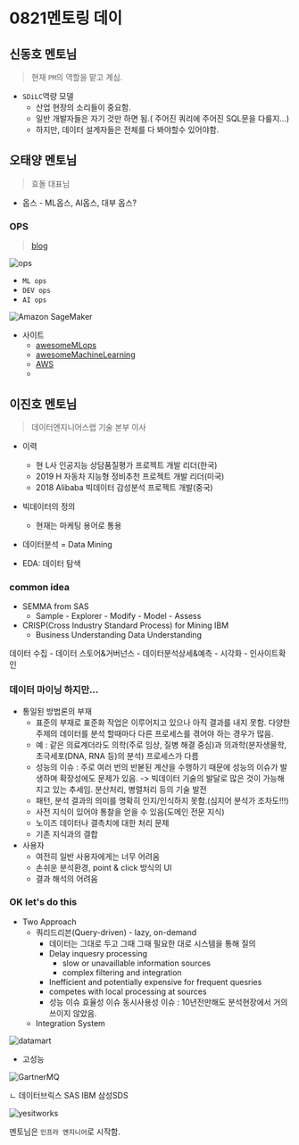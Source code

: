 # 0821멘토링 데이

## 신동호 멘토님

> 현재 `PM`의 역할을 맡고 계심.

* `SDiLC`역량 모델 
  * 산업 현장의 소리들이 중요함.
  * 일반 개발자들은 자기 것만 하면 됨.( 주어진 쿼리에 주어진 SQL문을 다룰지...)
  * 하지만, 데이터 설계자들은 전체를 다 봐야할수 있어야함.

## 오태양 멘토님

> 효돌 대표님

* 옵스 - ML옵스, AI옵스, 대부 옵스?

### OPS

> [blog](https://neptune.ai/blog/mlops-vs-aiops-differences)

![ops](https://i1.wp.com/neptune.ai/wp-content/uploads/MLOps-vs-DevOps.png?resize=1010%2C444&ssl=1)

* `ML ops`
* `DEV ops`
* `AI ops`

![Amazon SageMaker](https://i2.wp.com/neptune.ai/wp-content/uploads/Amazon-Sagemaker-1.png?resize=1024%2C290&ssl=1)



* 사이트 
  * [awesomeMLops](https://github.com/kelvins/awesome-mlops)
  * [awesomeMachineLearning](https://github.com/josephmisiti/awesome-machine-learning)
  * [AWS](https://www.youtube.com/watch?v=eMowXnGAUjA&list=PLhr1KZpdzukfZfO3tznG8ZvxMvqTWtPH7&ab_channel=AmazonWebServices)
  * 

## 이진호 멘토님

> 데이터엔지니어스랩 기술 본부 이사

* 이력
  * 현 L사 인공지능 상담품질평가 프로젝트 개발 리더(한국)
  * 2019 H 자동차 지능형 정비추천 프로젝트 개발 리더(미국)
  * 2018 Alibaba 빅데이터 감성분석 프로젝트 개발(중국)

* 빅데이터의 정의
  * 현재는 마케팅 용어로 통용

* 데이터분석 = Data Mining

* EDA: 데이터 탐색

### common idea

* SEMMA from SAS
  * Sample - Explorer - Modify - Model - Assess
* CRISP(Cross Industry Standard Process) for Mining IBM
  * Business Understanding Data Understanding 

데이터 수집 - 데이터 스토어&거버넌스 - 데이터분석상세&예측 - 시각화 - 인사이트확인

### 데이터 마이닝 하지만...

* 통일된 방법론의 부재
  * 표준의 부재로 표준화 작업은 이루어지고 있으나 아직 결과를 내지 못함. 다양한 주제의 데이터를 분석 할때마다 다른 프로세스를 겪어야 하는 경우가 많음.
  * 예 : 같은 의료계더라도 의학(주로 임상, 질병 해결  중심)과 의과학(분자생물학, 초극세포(DNA, RNA 등)의 분석) 프로세스가 다름
  * 성능의 이슈 : 주로 여러 번의 반볻된 계산을 수행하기 때문에 성능의 이슈가 발생하며 확장성에도 문제가 있음. -> 빅데이터 기술의 발달로 많은 것이 가능해지고 있는 추세임. 분산처리, 병렬처리 등의 기술 발전
  * 패턴, 분석 결과의 의미를 명확히 인지/인식하지 못함.(심지어 분석가 조차도!!!)
  * 사전 지식이 있어야 통찰을 얻을 수 있음(도메인 전문 지식)
  * 노이즈 데이터나 결측치에 대한 처리 문제
  * 기존 지식과의 결합
* 사용자
  * 여전히 일반 사용자에게는 너무 어려움
  * 손쉬운 분석환경, point & click 방식의 UI
  * 결과 해석의 어려움

### OK let's do this

* Two Approach
  * 쿼리드리븐(Query-driven) - lazy, on-demand
    * 데이터는 그대로 두고 그때 그때 필요한 대로 시스템을 통해 질의
    * Delay inquesry processing
      * slow or unavaillable information sources
      * complex filtering and integration
    * Inefficient and potentially expensive for frequent quesries
    * competes with local processing at sources
    * 성능 이슈 효율성 이슈 동시사용성 이슈 : 10년전만해도 분석현장에서 거의 쓰이지 않았음.
  * Integration System

![datamart](C:\Users\minsung\OneDrive\Kdigital\PycharmProjects\kdigital_develop_intelligent_service\image\datamart_model.png)

* 고성능

![GartnerMQ](C:\Users\minsung\OneDrive\Kdigital\PycharmProjects\kdigital_develop_intelligent_service\image\GartnerMQ2021.png)

ㄴ 데이터브릭스 SAS IBM 삼성SDS

![yesitworks](C:\Users\minsung\OneDrive\Kdigital\PycharmProjects\kdigital_develop_intelligent_service\image\Yesitworks.png)

멘토님은 `인프라 엔지니어`로 시작함.

